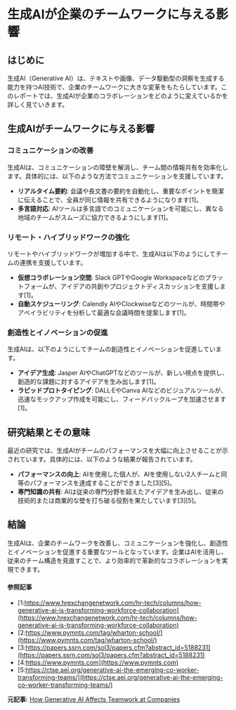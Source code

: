 # 生成AIが企業のチームワークに与える影響

## はじめに

生成AI（Generative AI）は、テキストや画像、データ駆動型の洞察を生成する能力を持つAI技術で、企業のチームワークに大きな変革をもたらしています。このレポートでは、生成AIが企業のコラボレーションをどのように変えているかを詳しく見ていきます。

## 生成AIがチームワークに与える影響

### コミュニケーションの改善

生成AIは、コミュニケーションの障壁を解消し、チーム間の情報共有を効率化します。具体的には、以下のような方法でコミュニケーションを支援しています。

- **リアルタイム要約**: 会議や長文書の要約を自動化し、重要なポイントを簡潔に伝えることで、全員が同じ情報を共有できるようになります[1]。
- **多言語対応**: AIツールは多言語でのコミュニケーションを可能にし、異なる地域のチームがスムーズに協力できるようにします[1]。

### リモート・ハイブリッドワークの強化

リモートやハイブリッドワークが増加する中で、生成AIは以下のようにしてチームの連携を支援しています。

- **仮想コラボレーション空間**: Slack GPTやGoogle Workspaceなどのプラットフォームが、アイデアの共創やプロジェクトディスカッションを支援します[1]。
- **自動スケジューリング**: Calendly AIやClockwiseなどのツールが、時間帯やアベイラビリティを分析して最適な会議時間を提案します[1]。

### 創造性とイノベーションの促進

生成AIは、以下のようにしてチームの創造性とイノベーションを促進しています。

- **アイデア生成**: Jasper AIやChatGPTなどのツールが、新しい視点を提供し、創造的な課題に対するアイデアを生み出します[1]。
- **ラピッドプロトタイピング**: DALL·EやCanva AIなどのビジュアルツールが、迅速なモックアップ作成を可能にし、フィードバックループを加速させます[1]。

## 研究結果とその意味

最近の研究では、生成AIがチームのパフォーマンスを大幅に向上させることが示されています。具体的には、以下のような結果が報告されています。

- **パフォーマンスの向上**: AIを使用した個人が、AIを使用しない2人チームと同等のパフォーマンスを達成することができました[3][5]。
- **専門知識の共有**: AIは従来の専門分野を超えたアイデアを生み出し、従来の技術的または商業的な壁を打ち破る役割を果たしています[3][5]。

## 結論

生成AIは、企業のチームワークを改善し、コミュニケーションを強化し、創造性とイノベーションを促進する重要なツールとなっています。企業はAIを活用し、従来のチーム構造を見直すことで、より効率的で革新的なコラボレーションを実現できます。

#### 参照記事
- [1:https://www.hrexchangenetwork.com/hr-tech/columns/how-generative-ai-is-transforming-workforce-collaboration](https://www.hrexchangenetwork.com/hr-tech/columns/how-generative-ai-is-transforming-workforce-collaboration)
- [2:https://www.pymnts.com/tag/wharton-school/](https://www.pymnts.com/tag/wharton-school/)
- [3:https://papers.ssrn.com/sol3/papers.cfm?abstract_id=5188231](https://papers.ssrn.com/sol3/papers.cfm?abstract_id=5188231)
- [4:https://www.pymnts.com](https://www.pymnts.com)
- [5:https://ctse.aei.org/generative-ai-the-emerging-co-worker-transforming-teams/](https://ctse.aei.org/generative-ai-the-emerging-co-worker-transforming-teams/)


**元記事:** [How Generative AI Affects Teamwork at Companies](https://www.pymnts.com/artificial-intelligence-2/2025/how-generative-ai-affects-teamwork-at-companies/)